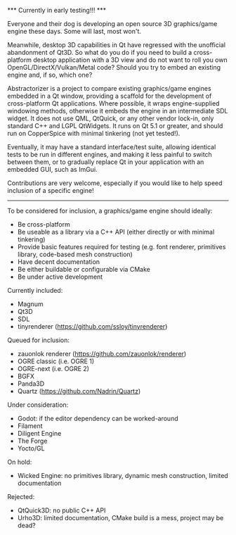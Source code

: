 *** Currently in early testing!!! ***

Everyone and their dog is developing an open source 3D graphics/game engine these days. Some will last,
most won't. 

Meanwhile, desktop 3D capabilities in Qt have regressed with the unofficial abandonment of Qt3D.
So what do you do if you need to build a cross-platform desktop application with a 3D view and do not want to
roll you own OpenGL/DirectX/Vulkan/Metal code? Should you try to embed an existing engine and, if so, which one?

Abstractorizer is a project to compare existing graphics/game engines embedded in a Qt window, providing a 
scaffold for the development of cross-platform Qt applications. Where possible, it wraps engine-supplied 
windowing methods, otherwise it embeds the engine in an intermediate SDL widget. It does not use QML, QtQuick, 
or any other vendor lock-in, only standard C++ and LGPL QtWidgets. It runs on Qt 5.1 or greater, and 
should run on CopperSpice with minimal tinkering (not yet tested!).

Eventually, it may have a standard interface/test suite, allowing identical tests to be run in different engines,
and making it less painful to switch between them, or to gradually replace Qt in your application with an 
embedded GUI, such as ImGui.

Contributions are very welcome, especially if you would like to help speed inclusion of a specific engine!

---

To be considered for inclusion, a graphics/game engine should ideally:
- Be cross-platform
- Be useable as a library via a C++ API (either directly or with minimal tinkering)
- Provide basic features required for testing (e.g. font renderer, primitives library, code-based mesh construction)
- Have decent documentation
- Be either buildable or configurable via CMake
- Be under active development

Currently included:
- Magnum
- Qt3D
- SDL
- tinyrenderer (https://github.com/ssloy/tinyrenderer)

Queued for inclusion:
- zauonlok renderer (https://github.com/zauonlok/renderer)
- OGRE classic (i.e. OGRE 1)
- OGRE-next  (i.e. OGRE 2)
- BGFX
- Panda3D
- Quartz (https://github.com/Nadrin/Quartz)

Under consideration:
- Godot: if the editor dependency can be worked-around
- Filament
- Diligent Engine
- The Forge
- Yocto/GL

On hold:
- Wicked Engine: no primitives library, dynamic mesh construction, limited documentation

Rejected:
- QtQuick3D: no public C++ API
- Urho3D: limited documentation, CMake build is a mess, project may be dead?